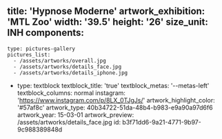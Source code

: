 title: 'Hypnose Moderne'
artwork_exhibition: 'MTL Zoo'
width: '39.5'
height: '26'
size_unit: INH
components:
  -
    type: pictures-gallery
    pictures_list:
      - /assets/artworks/overall.jpg
      - /assets/artworks/details_face.jpg
      - /assets/artworks/details_iphone.jpg
  -
    type: textblock
    textblock_title: 'true'
    textblock_metas: '--metas-left'
    textblock_columns: normal
instagram: 'https://www.instagram.com/p/8LX_0TJgJs/'
artwork_highlight_color: '#57af8c'
artwork_type: 40b34722-51da-48b4-b983-e9a90a97d6f6
artwork_year: 15-03-01
artwork_preview: /assets/artworks/details_face.jpg
id: b3f71dd6-9a21-4771-9b97-9c988389848d
